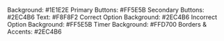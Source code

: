 Background: #1E1E2E
Primary Buttons: #FF5E5B
Secondary Buttons: #2EC4B6
Text: #F8F8F2
Correct Option Background: #2EC4B6
Incorrect Option Background: #FF5E5B
Timer Background: #FFD700
Borders & Accents: #2EC4B6